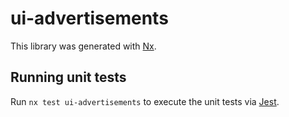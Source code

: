 # ui-advertisements

This library was generated with [Nx](https://nx.dev).

## Running unit tests

Run `nx test ui-advertisements` to execute the unit tests via [Jest](https://jestjs.io).
